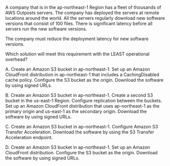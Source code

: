 A company that is in the ap-northeast-1 Region has a fleet of thousands of AWS Outposts servers. The company has deployed the servers at remote locations around the world. All the servers regularly download new software versions that consist of 100 files. There is significant latency before all servers run the new software versions.

The company must reduce the deployment latency for new software versions.

Which solution will meet this requirement with the LEAST operational overhead?

A. Create an Amazon S3 bucket in ap-northeast-1. Set up an Amazon CloudFront distribution in ap-northeast-1 that includes a CachingDisabled cache policy. Configure the S3 bucket as the origin. Download the software by using signed URLs.

B. Create an Amazon S3 bucket in ap-northeast-1. Create a second S3 bucket in the us-east-1 Region. Configure replication between the buckets. Set up an Amazon CloudFront distribution that uses ap-northeast-1 as the primary origin and us-east-1 as the secondary origin. Download the software by using signed URLs.

C. Create an Amazon S3 bucket in ap-northeast-1. Configure Amazon S3 Transfer Acceleration. Download the software by using the S3 Transfer Acceleration endpoint.

D. Create an Amazon S3 bucket in ap-northeast-1. Set up an Amazon CloudFront distribution. Configure the S3 bucket as the origin. Download the software by using signed URLs.
